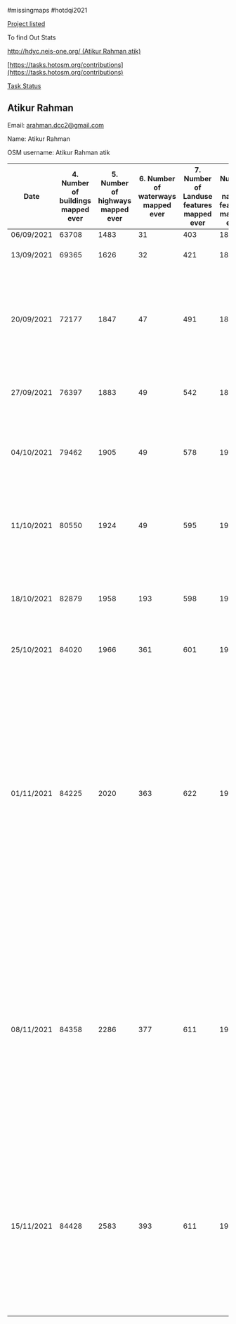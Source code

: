 
#missingmaps #hotdqi2021

[Project listed](https://docs.google.com/spreadsheets/d/1v4fNOpFSlKZ3X9dMKJSZLvCgu-kHupqcfmjcGeqFrQc/edit#gid=0)

To find Out Stats

[http://hdyc.neis-one.org/ (Atikur Rahman atik)](http://hdyc.neis-one.org/?Atikur%20Rahman%20atik)

[https://tasks.hotosm.org/contributions](https://tasks.hotosm.org/contributions)

[Task Status](https://arahmandc.github.io/interns21/tasks/)

## Atikur Rahman

Email: arahman.dcc2@gmail.com

Name: Atikur Rahman

OSM username: Atikur Rahman atik

Date | 4. Number of buildings mapped ever | 5. Number of highways mapped ever | 6. Number of waterways mapped ever | 7. Number of Landuse features mapped ever | 8. Number of natural features mapped ever | 9. Number of tasks mapped ever | 10. Number of task validated ever | Number of hours worked in previous week | Please describe any reflections you have about last week | Time 
---- | ---------------------------------- | --------------------------------- | ---------------------------------- | ----------------------------------------- | ----------------------------------------- | ------------------------------ | --------------------------------- | --------------------------------------- | -------------------------------------------------------- | ----------------
06/09/2021 | 63708 | 1483 | 31 | 403 | 1808 | 346 | 375 | N/A | N/A | 00:00
13/09/2021 | 69365 | 1626 | 32 | 421 | 1823 | 421 | 375 | 40 | Learned new changes on Id Editor | 00:00
20/09/2021 | 72177 | 1847 | 47 | 491 | 1877 | 453 | 375 | 40 | I learned about community working groups from Pete Masters, And also learned the difference between bridge ford culvert from Becky Candy. | 98:05
27/09/2021 | 76397 | 1883 | 49 | 542 | 1891 | 565 | 692 | 40 | This week I learned about using of Mapathoner plugin. | 104:12
04/10/2021 | 79462 | 1905 | 49 | 578 | 1906 | 630 | 920 | 40 | This week i Learned about keep Right, Osmose, OSM inspector and other Quality Assurance Tools. | 115: 34
11/10/2021 | 80550 | 1924 | 49 | 595 | 1930 | 632 | 1123 | 40 | This week I got to know how OpenStreetMap helps in Humanitarian sectors, why we are mapping on Zambia. | 116: 02
18/10/2021 | 82879 | 1958 | 193 | 598 | 1964 | 687 | 1558 | 40 | This week I learned how to make decisions where to map by disaster ninja and how to validate by OSMCha. | 119: 54
25/10/2021 | 84020 | 1966 | 361 | 601 | 1972 | 813 | 1806 | 40 | This week I learned basic QGIS. | 123: 33
01/11/2021 | 84225 | 2020 | 363 | 622 | 1974 | 814 | 2001 | 40 | last week I was meet with Md. Samsul arafin and Yves Emmanuel for a coffee chat . We were talking about OpenStreetMap, our future plan, and local culture. it was so fun. Also, I was attend Open Mapping Hub Asia Pacific Map and Chat Hour. More than 40 people were joined there. Mikko Tamura, Asia, and the Pacific Regional Hub Community Manager share about community activity and other things. | 126: 01
08/11/2021 | 84358 | 2286 | 377 | 611 | 1975 | 820 | 2187 | 40 | Last week I learned about UMap and OverPass-turbo. Also Last week I was meet with Yves Emmanuel, Sandhya Upadhyay, and Chisom for a coffee chat. We discussed our hobbies, validation, future career paths, scholarship opportunities, and the upcoming festival in Nepal. It was a fun-filled chat. | 130: 52
15/11/2021 | 84428 | 2583 | 393 | 611 | 1974 | 840 | 2418 | 40 | Last week I learned about Mobile data and Field data collection tools and RapiD Editor & Map With AI. Last week I was meet with Coby Jacela, Lucy Fondo, and Racky for a coffee chat. We were talking about OpenStreetMap, our future plan, and local culture. | 131: 05
